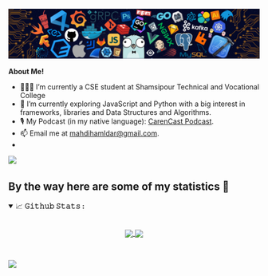 ![Github Banner](https://github.com/Jaydeep-Yadav/Jaydeep-Yadav/blob/main/banner.png)

**About Me!**

- 👨🏽‍💻 I’m currently a CSE student at Shamsipour Technical and Vocational College
- 🌱 I’m currently exploring JavaScript and Python with a big interest in frameworks, libraries and Data Structures and Algorithms. 
- 🎙️ My Podcast (in my native language): [CarenCast Podcast](https://podcasts.apple.com/us/podcast/carencast/id1500159907).
- 📫 Email me at [mahdihamldar@gmail.com](mailto:mahdihamldar@gmail.com).
- 
<a href="https://www.youtube.com/watch?v=dQw4w9WgXcQ"><img src="https://user-images.githubusercontent.com/73097560/115834477-dbab4500-a447-11eb-908a-139a6edaec5c.gif"></a>

## By the way here are some of my statistics 🚀
 <details open="">
<summary>
  <g-emoji class="g-emoji" alias="chart_with_upwards_trend" fallback-src="https://github.githubassets.com/images/icons/emoji/unicode/1f4c8.png">📈</g-emoji>
  <strong>𝙶𝚒𝚝𝚑𝚞𝚋 𝚂𝚝𝚊𝚝𝚜 : </strong>
</summary>
<br>

<p align="center">
  <a href="https://github.com/MrTechHunter">
    <img align="center" src="https://github-readme-stats.vercel.app/api?username=MrTechHunter&show_icons=true&hide_border=true&title_color=94b4a4&amp&icon_color=FFFFFF&amp&text_color=FFFFFF&amp&bg_color=000000&count_private=true&include_all_commits=true"/>
  </a>
  <a href="https://github.com/MrTechHunter">
    <img align="center" height="195px" src="https://github-readme-stats.vercel.app/api/top-langs/?username=MrTechHunter&text_color=FFFFFF&bg_color=000000&title_color=94b4a4&langs_count=15&layout=compact&hide_border=true" />
  </a>
</p>
</details>
<br>

<a href="https://www.youtube.com/watch?v=dQw4w9WgXcQ"><img src="https://user-images.githubusercontent.com/73097560/115834477-dbab4500-a447-11eb-908a-139a6edaec5c.gif"></a>
